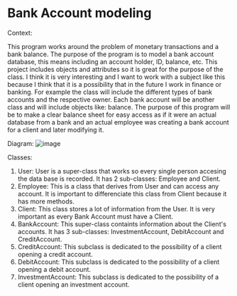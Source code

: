 # Bank Account modeling

Context:

This program works around the problem of monetary transactions and a bank balance. The purpose of the program is to model a bank account database, this means including an account holder, ID, balance, etc. This project includes objects and attributes so it is great for the purpose of the class. I think it is very interesting and I want to work with a subject like this because I think that it is a possibility that in the future I work in finance or banking. For example the class will include the different types of  bank accounts and the respective owner. Each bank account will be another class and will include objects like: balance. The purpose of this program will be to make a clear balance sheet for easy access as if it were an actual database from a bank and an actual employee was creating a bank account for a client and later modifying it.

Diagram:
![image](https://github.com/user-attachments/assets/3b0c18be-5b03-408a-acd3-ab76d9ce4312)

Classes:
1. User: User is a super-class that works so every single person accesing the data base is recorded. It has 2 sub-classes: Employee and Client.
2. Employee: This is a class that derives from User and can access any account. It is important to differenciate this class from Client because it has more methods.
3. Client: This class stores a lot of information from the User. It is very important as every Bank Account must have a Client.
4. BankAccount: This super-class containts information about the Client's accounts. It has 3 sub-classes: InvestmentAccount, DebitAccount and CreditAccount.
5. CreditAccount: This subclass is dedicated to the possibility of a client opening a credit account.
6. DebitAccount: This subclass is dedicated to the possibility of a client opening a debit account.
7. InvestmentAccount: This subclass is dedicated to the possibility of a client opening an investment account.
